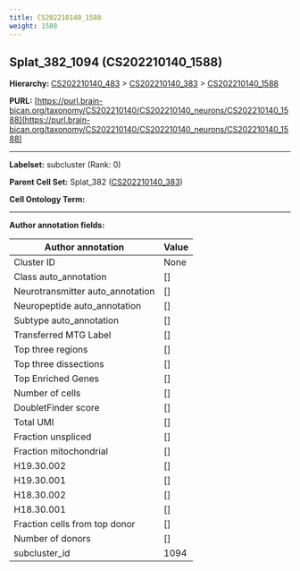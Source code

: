 ```yaml
---
title: CS202210140_1588
weight: 1588
---
```

## Splat_382_1094 (CS202210140_1588)
<b>Hierarchy: </b>
[CS202210140_483](../CS202210140_483) >
[CS202210140_383](../CS202210140_383) >
[CS202210140_1588](../CS202210140_1588)

**PURL:** [https://purl.brain-bican.org/taxonomy/CS202210140/CS202210140_neurons/CS202210140_1588](https://purl.brain-bican.org/taxonomy/CS202210140/CS202210140_neurons/CS202210140_1588)

---


**Labelset:** subcluster (Rank: 0)

**Parent Cell Set:** Splat_382 ([CS202210140_383](../CS202210140_383))



**Cell Ontology Term:** 

[MARKER GENES.]: #


---

[TRANSFERRED ANNOTATIONS.]: #


[AUTHOR ANNOTATION FIELDS.]: #


**Author annotation fields:**

| Author annotation | Value |
|-------------------|-------|
|Cluster ID|None|
|Class auto_annotation|[]|
|Neurotransmitter auto_annotation|[]|
|Neuropeptide auto_annotation|[]|
|Subtype auto_annotation|[]|
|Transferred MTG Label|[]|
|Top three regions|[]|
|Top three dissections|[]|
|Top Enriched Genes|[]|
|Number of cells|[]|
|DoubletFinder score|[]|
|Total UMI|[]|
|Fraction unspliced|[]|
|Fraction mitochondrial|[]|
|H19.30.002|[]|
|H19.30.001|[]|
|H18.30.002|[]|
|H18.30.001|[]|
|Fraction cells from top donor|[]|
|Number of donors|[]|
|subcluster_id|1094|

